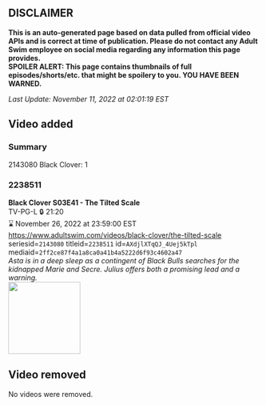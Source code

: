 ## DISCLAIMER
**This is an auto-generated page based on data pulled from official video APIs and is correct at time of publication. Please do not contact any Adult Swim employee on social media regarding any information this page provides.**  
**SPOILER ALERT: This page contains thumbnails of full episodes/shorts/etc. that might be spoilery to you. YOU HAVE BEEN WARNED.**  

_Last Update: November 11, 2022 at 02:01:19 EST_
## Video added
### Summary
2143080 Black Clover: 1  
### 2238511
**Black Clover S03E41 - The Tilted Scale**  
TV-PG-L 🔒 21:20  
⌛ November 26, 2022 at 23:59:00 EST  
https://www.adultswim.com/videos/black-clover/the-tilted-scale  
seriesid=`2143080` titleid=`2238511` id=`AXdjlXTqQJ_4Uej5kTpl` mediaid=`2ff2ce87f4a1a8ca0a41b4a5222d6f93c4602a47`  
_Asta is in a deep sleep as a contingent of Black Bulls searches for the kidnapped Marie and Secre. Julius offers both a promising lead and a warning._  
<a href="https://media.cdn.adultswim.com/uploads/20210202/thumbnails/2_21221130556-BlackClover_143_dup-20210122_TiltedScale.jpg"><img src="https://media.cdn.adultswim.com/uploads/20210202/thumbnails/2_21221130556-BlackClover_143_dup-20210122_TiltedScale.jpg" height="144px" /></a>
## Video removed
No videos were removed.  
